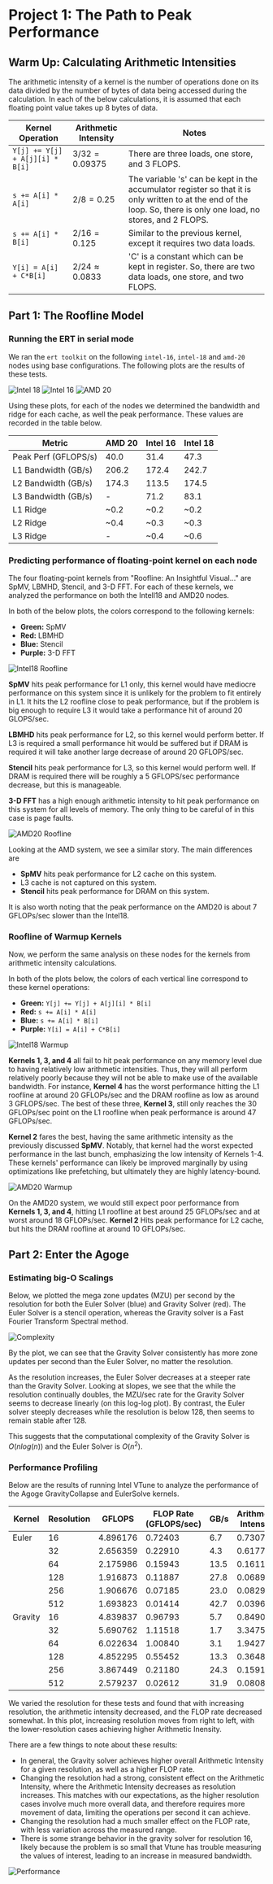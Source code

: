 # Project 1: The Path to Peak Performance

## Warm Up: Calculating Arithmetic Intensities

The arithmetic intensity of a kernel is the number of operations done on its data divided by the number of bytes of data being accessed during the calculation. In each of the below calculations, it is assumed that each floating point value takes up 8 bytes of data.

| Kernel Operation                 | Arithmetic Intensity        | Notes                                                                                          |
|-----------------------------------|----------------------------|------------------------------------------------------------------------------------------------|
| `Y[j] += Y[j] + A[j][i] * B[i]`  | $3/32=0.09375$             | There are three loads, one store, and 3 FLOPS.                                                 |
| `s += A[i] * A[i]`               | $2/8=0.25$                 | The variable 's' can be kept in the accumulator register so that it is only written to at the end of the loop. So, there is only one load, no stores, and 2 FLOPS. |
| `s += A[i] * B[i]`               | $2/16=0.125$                | Similar to the previous kernel, except it requires two data loads.                             |
| `Y[i] = A[i] + C*B[i]`           | $2/24\approx0.0833$        | 'C' is a constant which can be kept in register. So, there are two data loads, one store, and two FLOPS. |


## Part 1: The Roofline Model

### Running the ERT in serial mode
We ran the `ert toolkit` on the following `intel-16`, `intel-18` and `amd-20` nodes using base configurations. The following plots are the results of these tests.

![Intel 18](./Roofline_Images/intel18_Roofline_ERT.png)
![Intel 16](./Roofline_Images/intel16_Roofline_ERT.png)
![AMD 20](./Roofline_Images/amd20_Roofline_ERT.png)

Using these plots, for each of the nodes we determined the bandwidth and ridge for each cache, as well the peak performance. These values are recorded in the table below.

| Metric               | AMD 20 | Intel 16 | Intel 18 |
| ---                  | ---    | ---      | ---      |
| Peak Perf (GFLOPS/s) | 40.0   | 31.4     | 47.3     |
| L1 Bandwidth (GB/s)  | 206.2  | 172.4    | 242.7    |
| L2 Bandwidth (GB/s)  | 174.3  | 113.5    | 174.5    |
| L3 Bandwidth (GB/s)  | -   | 71.2     | 83.1     |
| L1 Ridge             | ~0.2   | ~0.2     | ~0.2     |
| L2 Ridge             | ~0.4   | ~0.3     | ~0.3     |
| L3 Ridge             | -     | ~0.4     | ~0.6     |

### Predicting performance of floating-point kernel on each node

The four floating-point kernels from "Roofline: An Insightful Visual..." are SpMV, LBMHD, Stencil, and 3-D FFT. For each of these kernels, we analyzed the performance on both the Intell18 and AMD20 nodes.

In both of the below plots, the colors correspond to the following kernels:
* **Green:** SpMV
* **Red:** LBMHD
* **Blue:** Stencil
* **Purple:** 3-D FFT

![Intel18 Roofline](./Roofline_Images/intel18_Roofline_Kernels.png)

__SpMV__ hits peak performance for L1 only, this kernel would have mediocre performance on this system since it is unlikely for the problem to fit entirely in L1. It hits the L2 roofline close to peak performance, but if the problem is big enough to require L3 it would take a performance hit of around 20 GLOPS/sec.

__LBMHD__ hits peak performance for L2, so this kernel would perform better. If L3 is required a small performance hit would be suffered but if DRAM is required it will take another large decrease of around 20 GFLOPS/sec.

__Stencil__ hits peak performance for L3, so this kernel would perform well. If DRAM is required there will be roughly a 5 GFLOPS/sec performance decrease, but this is manageable.

__3-D FFT__ has a high enough arithmetic intensity to hit peak performance on this system for all levels of memory. The only thing to be careful of in this case is page faults.

![AMD20 Roofline](./Roofline_Images/amd20_Roofline_Kernels.png)

Looking at the AMD system, we see a similar story. The main differences are
- __SpMV__ hits peak performance for L2 cache on this system.
- L3 cache is not captured on this system.
- __Stencil__ hits peak performance for DRAM on this system.

It is also worth noting that the peak performance on the AMD20 is about 7 GFLOPs/sec slower than the Intel18.

### Roofline of Warmup Kernels

Now, we perform the same analysis on these nodes for the kernels from arithmetic intensity calculations. 

In both of the plots below, the colors of each vertical line correspond to these kernel operations:
* **Green:** `Y[j] += Y[j] + A[j][i] * B[i]`
* **Red:** `s += A[i] * A[i]`
* **Blue:** `s += A[i] * B[i]`
* **Purple:** `Y[i] = A[i] + C*B[i]`

![Intel18 Warmup](./Roofline_Images/intel18_Warmup_Kernels.png)

__Kernels 1, 3, and 4__ all fail to hit peak performance on any memory level due to having relatively low arithmetic intensities. Thus, they will all perform relatively poorly because they will not be able to make use of the available bandwidth. For instance, __Kernel 4__ has the worst performance hitting the L1 roofline at around 20 GFLOPs/sec and the DRAM roofline as low as around 3 GFLOPS/sec. The best of these three, __Kernel 3__, still only reaches the 30 GFLOPs/sec point on the L1 roofline when peak performance is around 47 GFLOPs/sec.

__Kernel 2__ fares the best, having the same arithmetic intensity as the previously discussed __SpMV__. Notably, that kernel had the worst expected performance in the last bunch, emphasizing the low intensity of Kernels 1-4. These kernels' performance can likely be improved marginally by using optimizations like prefetching, but ultimately they are highly latency-bound.

![AMD20 Warmup](./Roofline_Images/amd20_Warmup_Kernels.png)

On the AMD20 system, we would still expect poor performance from __Kernels 1, 3, and 4__, hitting L1 roofline at best around 25 GFLOPs/sec and at worst around 18 GFLOPs/sec. __Kernel 2__ Hits peak performance for L2 cache, but hits the DRAM roofline at around 10 GFLOPs/sec.

## Part 2: Enter the Agoge
### Estimating big-O Scalings

Below, we plotted the mega zone updates (MZU) per second by the resolution for both the Euler Solver (blue) and Gravity Solver (red). The Euler Solver is a stencil operation, whereas the Gravity solver is a Fast Fourier Transform Spectral method. 

![Complexity](./agoge_gc_results/complexity.png)

By the plot, we can see that the Gravity Solver consistently has more zone updates per second than the Euler Solver, no matter the resolution. 

As the resolution increases, the Euler Solver decreases at a steeper rate than the Gravity Solver. Looking at slopes, we see that the while the resolution continually doubles, the MZU/sec rate for the Gravity Solver seems to decrease linearly (on this log-log plot). By contrast, the Euler solver steeply decreases while the resolution is below 128, then seems to remain stable after 128.

This suggests that the computational complexity of the Gravity Solver is $O(nlog(n))$ and the Euler Solver is $O(n^2)$. 

### Performance Profiling

Below are the results of running Intel VTune to analyze the performance of the Agoge GravityCollapse and EulerSolve kernels. 

| Kernel   | Resolution | GFLOPS   | FLOP Rate (GFLOPS/sec) | GB/s   | Arithmetic Intensity |
|----------|------------|----------|------------------------|--------|----------------------|
| Euler    | 16         | 4.896176 | 0.72403                |   6.7  | 0.73077              |
|          | 32         | 2.656359 | 0.22910                |   4.3  | 0.61776              |
|          | 64         | 2.175986 | 0.15943                |  13.5  | 0.16118              |
|          | 128        | 1.916873 | 0.11887                |  27.8  | 0.06895              |
|          | 256        | 1.906676 | 0.07185                |  23.0  | 0.08290              |
|          | 512        | 1.693823 | 0.01414                |  42.7  | 0.03967              |
| Gravity  | 16         | 4.839837 | 0.96793                |   5.7  | 0.84909              |
|          | 32         | 5.690762 | 1.11518                |   1.7  | 3.34750              |
|          | 64         | 6.022634 | 1.00840                |   3.1  | 1.94279              |
|          | 128        | 4.852295 | 0.55452                |  13.3  | 0.36483              |
|          | 256        | 3.867449 | 0.21180                |  24.3  | 0.15915              |
|          | 512        | 2.579237 | 0.02612                |  31.9  | 0.08085              |

We varied the resolution for these tests and found that with increasing resolution, the arithmetic intensity decreased, and the FLOP rate decreased somewhat. In this plot, increasing resolution moves from right to left, with the lower-resolution cases achieving higher Arithmetic Inensity.

There are a few things to note about these results:
* In general, the Gravity solver achieves higher overall Arithmetic Intensity for a given resolution, as well as a higher FLOP rate.
* Changing the resolution had a strong, consistent effect on the Arithmetic Intensity, where the Arithmetic Intensity decreases as resolution increases. This matches with our expectations, as the higher resolution cases involve much more overall data, and therefore requires more movement of data, limiting the operations per second it can achieve.
* Changing the resolution had a much smaller effect on the FLOP rate, with less variation across the measured range.
* There is some strange behavior in the gravity solver for resolution 16, likely because the problem is so small that Vtune has trouble measuring the values of interest, leading to an increase in measured bandwidth.

![Performance](./agoge_gc_results/roofline.png)